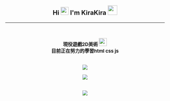 <h1 align="center"><span style=font-size:20px;"20px</span>
Hi  <img src="https://slackmojis.com/emojis/8268-blob-hype/download" width="25"> 
I'm KiraKira <img src="https://emojis.slackmojis.com/emojis/images/1643515023/10521/meow_code.gif?1643515023" width="30"> 
</h1>

<hr>

<h2 align="center"><span style=font-size:15px;"15px</span><br>現役遊戲2D美術 <img src="https://emojis.slackmojis.com/emojis/images/1643514634/6383/meow-popcorn.gif?1643514634" width="25"><br>目前正在努力的學習html css js

<br><img src="https://img.shields.io/badge/Adobe%20Photoshop-31A8FF?style=for-the-badge&logo=Adobe%20Photoshop&logoColor=black">

<img src="https://img.shields.io/badge/Adobe%20Illustrator-FF9A00?style=for-the-badge&logo=adobe%20illustrator&logoColor=white">

<br><img src="https://img.shields.io/badge/Adobe%20after%20affects-CF96FD?style=for-the-badge&logo=Adobe%20after%20effects&logoColor=393665">
</h2>